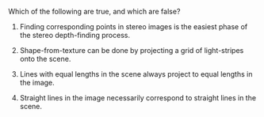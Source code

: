 

Which of the following are true, and which are false?<br>

1.  Finding corresponding points in stereo images is the easiest phase
    of the stereo depth-finding process.<br>

2.  Shape-from-texture can be done by projecting a grid of light-stripes
    onto the scene.<br>

3.  Lines with equal lengths in the scene always project to equal
    lengths in the image.<br>

4.  Straight lines in the image necessarily correspond to straight lines
    in the scene.
